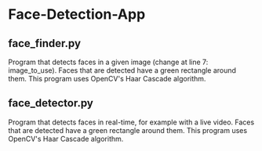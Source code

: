 # Face-Detection-App

## face_finder.py

Program that detects faces in a given image (change at line 7: image_to_use). Faces that are detected have a green rectangle around them.
This program uses OpenCV's Haar Cascade algorithm.

## face_detector.py

Program that detects faces in real-time, for example with a live video. Faces that are detected have a green rectangle around them.
This program uses OpenCV's Haar Cascade algorithm.
